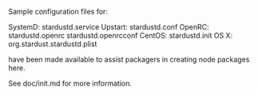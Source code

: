 Sample configuration files for:

SystemD: stardustd.service
Upstart: stardustd.conf
OpenRC:  stardustd.openrc
         stardustd.openrcconf
CentOS:  stardustd.init
OS X:    org.stardust.stardustd.plist

have been made available to assist packagers in creating node packages here.

See doc/init.md for more information.
